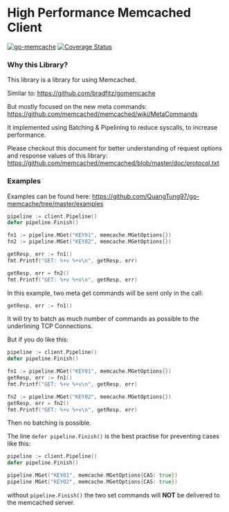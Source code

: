 # High Performance Memcached Client

[![go-memcache](https://github.com/QuangTung97/go-memcache/actions/workflows/go.yml/badge.svg)](https://github.com/QuangTung97/go-memcache/actions/workflows/go.yml)
[![Coverage Status](https://coveralls.io/repos/github/QuangTung97/go-memcache/badge.svg?branch=master)](https://coveralls.io/github/QuangTung97/go-memcache?branch=master)

### Why this Library?

This library is a library for using Memcached.

Similar to: https://github.com/bradfitz/gomemcache

But mostly focused on the new meta commands:
https://github.com/memcached/memcached/wiki/MetaCommands

It implemented using Batching & Pipelining to reduce syscalls, to increase performance.

Please checkout this document for better understanding of request options and response values of this library:
https://github.com/memcached/memcached/blob/master/doc/protocol.txt

### Examples

Examples can be found here: https://github.com/QuangTung97/go-memcache/tree/master/examples

```go
pipeline := client.Pipeline()
defer pipeline.Finish()

fn1 := pipeline.MGet("KEY01", memcache.MGetOptions{})
fn2 := pipeline.MGet("KEY02", memcache.MGetOptions{})

getResp, err := fn1()
fmt.Printf("GET: %+v %+v\n", getResp, err)

getResp, err = fn2()
fmt.Printf("GET: %+v %+v\n", getResp, err)
```

In this example, two meta get commands will be sent only in the call:

```go
getResp, err := fn1()
```

It will try to batch as much number of commands
as possible to the underlining TCP Connections.

But if you do like this:

```go
pipeline := client.Pipeline()
defer pipeline.Finish()

fn1 := pipeline.MGet("KEY01", memcache.MGetOptions{})
getResp, err := fn1()
fmt.Printf("GET: %+v %+v\n", getResp, err)

fn2 := pipeline.MGet("KEY02", memcache.MGetOptions{})
getResp, err = fn2()
fmt.Printf("GET: %+v %+v\n", getResp, err)
```

Then no batching is possible.

The line `defer pipeline.Finish()` is the best practise for preventing cases like this:

```go
pipeline := client.Pipeline()
defer pipeline.Finish()

pipeline.MGet("KEY01", memcache.MGetOptions{CAS: true})
pipeline.MGet("KEY02", memcache.MGetOptions{CAS: true})
```

without `pipeline.Finish()` the two set commands will **NOT** be delivered to the memcached server.